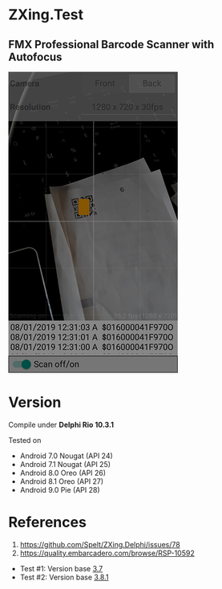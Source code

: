 # ZXing.Test

## FMX Professional Barcode Scanner with **Autofocus**

![real-screen image](docs/real-screen.png)

# Version

Compile under **Delphi Rio 10.3.1**

Tested on 
- Android 7.0 Nougat (API 24) 
- Android 7.1 Nougat (API 25)
- Android 8.0 Oreo (API 26)
- Android 8.1 Oreo (API 27)
- Android 9.0 Pie (API 28)

# References

1. https://github.com/Spelt/ZXing.Delphi/issues/78
2. https://quality.embarcadero.com/browse/RSP-10592


- Test #1: Version base [3.7](https://github.com/Spelt/ZXing.Delphi/tree/v3.7/demo/advancedTestApp) 
- Test #2: Version base [3.8.1](https://github.com/Spelt/ZXing.Delphi/tree/v3.8.1/demo/advancedTestApp) 